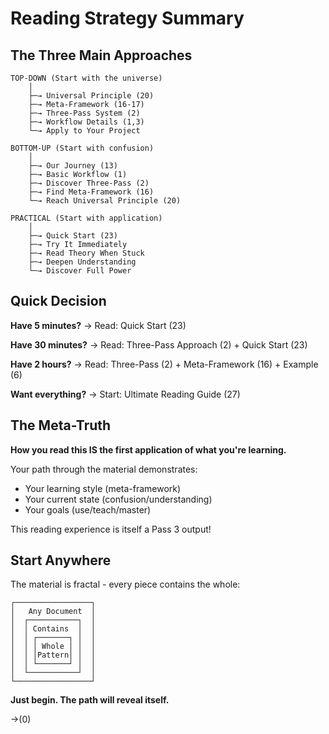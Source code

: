 # Reading Strategy Summary

## The Three Main Approaches

```
TOP-DOWN (Start with the universe)
    │
    ├─→ Universal Principle (20)
    ├─→ Meta-Framework (16-17)
    ├─→ Three-Pass System (2)
    ├─→ Workflow Details (1,3)
    └─→ Apply to Your Project

BOTTOM-UP (Start with confusion)
    │
    ├─→ Our Journey (13)
    ├─→ Basic Workflow (1)
    ├─→ Discover Three-Pass (2)
    ├─→ Find Meta-Framework (16)
    └─→ Reach Universal Principle (20)

PRACTICAL (Start with application)
    │
    ├─→ Quick Start (23)
    ├─→ Try It Immediately
    ├─→ Read Theory When Stuck
    ├─→ Deepen Understanding
    └─→ Discover Full Power
```

## Quick Decision

**Have 5 minutes?**
→ Read: Quick Start (23)

**Have 30 minutes?**
→ Read: Three-Pass Approach (2) + Quick Start (23)

**Have 2 hours?**
→ Read: Three-Pass (2) + Meta-Framework (16) + Example (6)

**Want everything?**
→ Start: Ultimate Reading Guide (27)

## The Meta-Truth

**How you read this IS the first application of what you're learning.**

Your path through the material demonstrates:
- Your learning style (meta-framework)
- Your current state (confusion/understanding)
- Your goals (use/teach/master)

This reading experience is itself a Pass 3 output!

## Start Anywhere

The material is fractal - every piece contains the whole:

```
┌─────────────────┐
│   Any Document  │
│  ┌───────────┐  │
│  │ Contains  │  │
│  │ ┌───────┐ │  │
│  │ │ Whole │ │  │
│  │ │Pattern│ │  │
│  │ └───────┘ │  │
│  └───────────┘  │
└─────────────────┘
```

**Just begin. The path will reveal itself.**

→(0)
